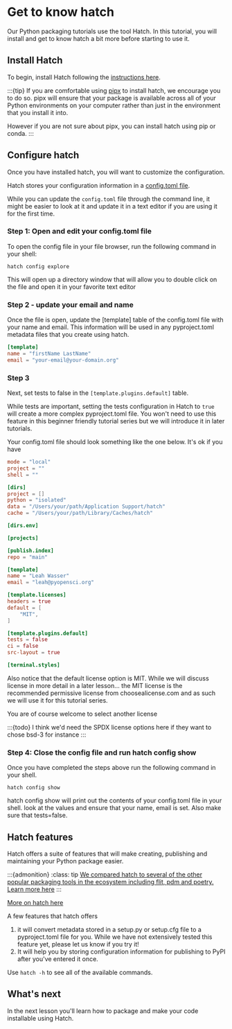 # Get to know hatch

Our Python packaging tutorials use the tool Hatch.
In this tutorial, you will install and get to know hatch a bit more before starting to use it.

## Install Hatch
To begin, install Hatch following the
[instructions here](https://hatch.pypa.io/latest/install/).

:::{tip}
If you are comfortable using [pipx](https://pipx.pypa.io/stable/) to install hatch, we encourage you to do so. pipx will ensure that your package is available across all of your Python environments on your computer rather than just in the environment that you install it into.

However if you are not sure about pipx, you can install hatch using pip or conda.
:::

## Configure hatch

Once you have installed hatch, you will want to customize the configuration.

Hatch stores your configuration information in a [config.toml file](https://hatch.pypa.io/latest/config/project-templates/).

While you can update the `config.toml` file through the command line,
it might be easier to look at it and update it in a text editor if you are using it for the first time.

### Step 1: Open and edit your config.toml file

To open the config file in your file browser, run the following command in your shell:

`hatch config explore`

This will open up a directory window that will allow you to double click on the file and open it in your favorite text editor

### Step 2 - update your email and name

Once the file is open, update the [template] table of the config.toml file with your name and email. This information will be used in any pyproject.toml metadata files that you create using hatch.

```toml
[template]
name = "firstName LastName"
email = "your-email@your-domain.org"
```

### Step 3

Next, set tests to false in the `[template.plugins.default]` table.

While tests are important, setting the tests configuration in Hatch
to `true` will create a more complex pyproject.toml file. You won't
need to use this feature in this beginner friendly tutorial series
but we will introduce it in later tutorials.

Your config.toml file should look something like the one below. It's ok if you have

```toml
mode = "local"
project = ""
shell = ""

[dirs]
project = []
python = "isolated"
data = "/Users/your/path/Application Support/hatch"
cache = "/Users/your/path/Library/Caches/hatch"

[dirs.env]

[projects]

[publish.index]
repo = "main"

[template]
name = "Leah Wasser"
email = "leah@pyopensci.org"

[template.licenses]
headers = true
default = [
    "MIT",
]

[template.plugins.default]
tests = false
ci = false
src-layout = true

[terminal.styles]
```

Also notice that the default license option is MIT. While we will discuss license in more detail in a later lesson... the MIT license is the recommended permissive license from choosealicense.com and as such we will use it for this tutorial series.

You are of course welcome to select another license

:::{todo}
I think we'd need the SPDX license options here if they want to chose bsd-3 for instance
:::

### Step 4: Close the config file and run hatch config show

Once you have completed the steps above run the following command in your shell.

`hatch config show`

hatch config show will print out the contents of your config.toml file in your shell. look at the values and ensure that your name, email is set. Also make sure that tests=false.

## Hatch features

Hatch offers a suite of features that will make creating, publishing
and maintaining your Python package easier.

:::{admonition}
:class: tip
[We compared hatch to several of the other popular packaging tools in the ecosystem including flit, pdm and poetry. Learn more here](package-features)
:::

[More on hatch here](hatch)

A few features that hatch offers

1. it will convert metadata stored in a setup.py or setup.cfg  file to a pyproject.toml file for you. While we have not extensively tested this feature yet, please let us know if you try it!
2. It will help you by storing configuration information for publishing to PyPI after you've entered it once.

Use `hatch -h` to see all of the available commands.


## What's next

In the next lesson you'll learn how to package and make your code installable using Hatch.
